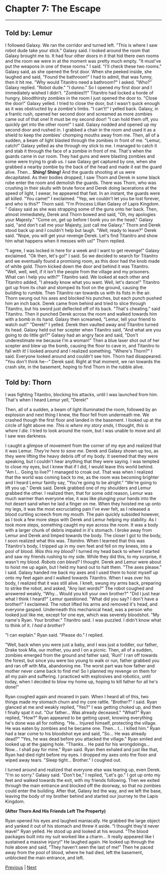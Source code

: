# Chapter 7: The Escape
---

## Told by: Lemur

I followed Galaxy. We ran the corridor and turned left. "This is where I saw robot dude take your stick." Galaxy said.
I looked around the room that Galaxy brought me to. It had four other doors in it that hid there own rooms and the room we were in at the moment was pretty much empty. "It must've put the weapons in one of these rooms." I said.
"I'll check these two rooms." Galaxy said, as she opened the first door. When she peeked inside, she laughed and said, "Found the bathroom!"
I had to admit, that was funny, then it hit me. "Why would Titanitro need a bathroom?" I asked.
"Who?" Galaxy replied.
"Robot dude."
"I dunno."
So I opened my first door and I immediately wished I didn't.
"Zombies!!!"
Titanitro had locked a horde of hungry, bloodthirsty zombies in the room I just opened the door to.
"Close the door!" Galaxy yelled.
I tried to close the door, but I wasn't quick enough as it was obstructed by a zombie's limbs.
"I can't!" I yelled back.
Galaxy, in a frantic rush, opened her second door and screamed as more zombies came out of that one!
It must be my second door! "I can hold them off, you quickly get into the other room!" I said. Galaxy nodded and opened up my second door and rushed in. I grabbed a chair in the room and used it as a shield to keep the zombies' chomping mouths away from me. Then, all of a sudden, a beam of light blasted through the zombies in front of me. "Lemur, catch!" Galaxy yelled as she through my stick to me. I managed to catch it and stab it through the face of a zombie in front of me. That's when the guards came in our room. They had guns and were blasting zombies and some were trying to grab us. I saw Galaxy get captured by one, when she grabbed a nearby zombie by the back of the head and made it eat the guard alive.
Then...
**Shing! Shing!**
And the guards shooting at us were decapitated. As their bodies dropped, I saw Thorn and Derek in some black robe enter the room and demolish the guards. There was Thorn, who was crushing in their skulls with brute force and Derek doing lacerations at the speed of light, I swear, he appeared that fast. In an instant, the guards were all killed.
"You came!" I exclaimed.
"Yep, we couldn't let you be lost forever, and who is this?" Thorn said.
"I'm Princess Lillian Galaxy of Lapis Kingdom. " Galaxy said as she was strapping some of the guns onto her back. Then, almost immediately, Derek and Thorn bowed and said, "Oh, my apologies your Majesty."
"Come on, get up before I bonk you on the head." Galaxy said, "and don't call me your Majesty, just call me Galaxy."
Thorn and Derek stood back up and I couldn't help but laugh. "Well, ready to leave?" Derek said.
"Nope, you will get your revenge Derek. Let's find Titanitro and show him what happens when it messes with us!" Thorn replied.

"I agree, I was locked in here for a week and I want to get revenge!" Galaxy exclaimed.
"Ok then, let's go!" I said.
So we decided to search for Titanitro and we eventually found a promising room, as this door had the knob made of white gold. Thorn kicked down the door and behind it was Titanitro.
"Well, well, well, if it isn't the people from the village and my prisoners. What can I help you with?" Titanitro said.
We looked at each other and Titanitro added, "I already know what you want. Well, let's dance!"
Titanitro got up from its chair and stomped its foot on the ground, causing the building to rumble. Then Titanitro ran towards us with its fists in the air. Thorn swung out his axes and blocked his punches, but each punch pushed him an inch back. Derek came from behind and tried to slice through Titanitro, but his sword just deflected off of its back.
"That's cheating." said Titanitro. Then it punched Derek across the room and walked towards him with a bomb in its hand. Galaxy then screamed, "Lemur, tell your friend to watch out!"
"Derek!" I yelled.
Derek then vaulted away and Titanitro turned its head. Galaxy held out her scepter when Titanitro said, "And what are you going to do little girl?"
Galaxy had an angry face and said, "Don't underestimate me because I'm a woman!"
Then a blue laser shot out of her scepter and blew up the bomb, causing the floor to cave in, and Titanitro to fall with it! I looked around and I realized something. "Where's Thorn?" I said. Everyone looked around and couldn't see him. Thorn had disappeared. "You don't think he--" Derek said.
Right at that moment, we ran towards the crash site, in the basement, hoping to find Thorn in the rubble alive.

## Told by: Thorn

I was fighting Titanitro, blocking his attacks, until I was launched from him. That's when I heard Lemur yell, "Derek!"

Then, all of a sudden, a beam of light illuminated the room, followed by an explosion and next thing I knew, the floor fell from underneath me. We crashed though the first floor and landed in the basement. I looked up at the circle of light above me. *This is where my story ends,* I thought, *this is where I die.* I tried to look around the room, but I was unable to move and all I saw was darkness.

I caught a glimpse of movement from the corner of my eye and realized that it was Lemur. *They're here to save me.* Derek and Galaxy shown up too, as they were lifting the heavy debris off of my body. It seemed that they were speaking, but I couldn't hear anything that they were saying.
I was tempted to close my eyes, but I knew that if I did, I would leave this world behind. "Am I... Going to live?" I managed to croak out.
That was when I realized that the world was coming back to me, as the room was becoming brighter and I heard Lemur faintly say, "You're going to be alright."
"We're going to lift you up." Derek said.
Derek grabbed one of my shoulders and Lemur grabbed the other. I realized then, that for some odd reason, Lemur was much warmer than everyone else, it was like plunging your hands into the hot desert sand when he laid a finger on me.
When they hoisted me up onto my legs, it was the most excruciating pain I've ever felt, as I released a blood curtling screech from my mouth. The pain quickly subsided however, as I took a few more steps with Derek and Lemur helping my stability.
As I took more steps, something caught my eye across the room. It was a body with a larger chunk of debris impaled in it's stomach. I broke away from Lemur and Derek and limped towards the body.
The closer I got to the body, I soon realized what this was. *Titanitro.* When I learned that this was Titanitro's body, I tripped up in my own feet and fell on my knees, into a pool of blood. *Was this my blood?* I turned my head back to where I started and saw my friends rushing to my side. While they did this, to my surprise, it wasn't my blood. *Robots can bleed?* I thought. Derek and Lemur were about to hoist me up again, but I held my hand out to halt them. "The axes please." I said.
Galaxy handed me back my axes and I used them to hoist myself up onto my feet again and I walked towards Titanitro. When I was over his body, I realized that it was still alive. I knelt, swung my arms back, preparing to strike the robot, and asked, "Any last words?"
The robot coughed and answered weakly, "Why... Would you kill your own brother?"
"Did I just hear what I think I heard?" Lemur questioned.
"What did you say? I don't have a brother!" I exclaimed.
The robot lifted his arms and removed it's head, and everyone gasped. Underneath this mechanical head, was a person who looked just like me, except for one eye, which was severely bloodshot.
"My name's Ryan. Your brother." Titanitro said.
I was puzzled. I didn't know what to think of it. *I had a brother?*

"I can explain." Ryan said.
"Please do." I replied.

"Well, back when you were just a baby, and I was just a toddler, our father, Drake took Mia, our mother, you and I on a picnic. Then, all of a sudden, zombies emerged from the ground and father said, 'Run!'
I ran off towards the forest, but since you were too young to walk or run, father grabbed you and ran off with Mia, abandoning me. The worst part was how father and mother never came back to find me! So I planned my revenge on them for all my pain and suffering. I practiced with explosives and robotics, until today, when I decided to blow my home up, hoping to kill father for all he's done!"

Ryan coughed again and moaned in pain. When I heard all of this, two things made my stomach churn and my core rattle. "Brother?" I said. Ryan glanced at me and weakly replied, "Yes?"
I was getting choked up, and then I finally spat it out. "Our father... Was already deceased."
"What?" Ryan replied, "How?"
Ryan appeared to be getting upset, knowing everything he's done was all for nothing.
"He... Injured himself, protecting the village. He was eaten by zombies and he became one. Then... I... I killed him."
Ryan had a tear come to his bloodshot eye and said, "So... He was already dead?"
"Yes, he was dead before you attacked the village."
Ryan smiled and looked up at the gaping hole. "Thanks... He paid for his wrongdoings... Now... I shall pay for mine." Ryan said. Ryan then exhaled and just like that, Ryan had died right before my eyes. I dropped my axes onto the floor and wiped away tears.
"Sleep tight... Brother." I coughed out.

I turned around and realized that everyone else was tearing up, even Derek.
"I'm so sorry." Galaxy said.
"Don't be," I replied, "Let's go."
I got up onto my feet and walked towards the exit, with my friends following. Then we exited through the main entrance and blocked off the doorway, so that no zombies could enter the building. After that, Galaxy led the way, and we left the base, leaving the body of my brother behind and started our journey to the Lapis Kingdom.

**(After Thorn And His Friends Left The Property)**

Ryan opened his eyes and laughed maniacally. He grabbed the large object and yanked it out of his stomach and threw it aside.
"I thought they'd never leave!" Ryan yelled.
He stood up and looked at his wound. "The blood packages built into my suit worked like a charm... It really appeared like I sustained a massive injury!"
He laughed again. He looked up through the hole above and said, "They haven't seen the last of me!"
Then he paced away from the pool of blood, where he had died, left the basement, unblocked the main entrance, and left.



[Previous](https://lemurkolachnik.github.io/Legend-of-Lemur/pages/book_1_chapters/6) | [Next](https://lemurkolachnik.github.io/Legend-of-Lemur/pages/book_1_chapters/8)

